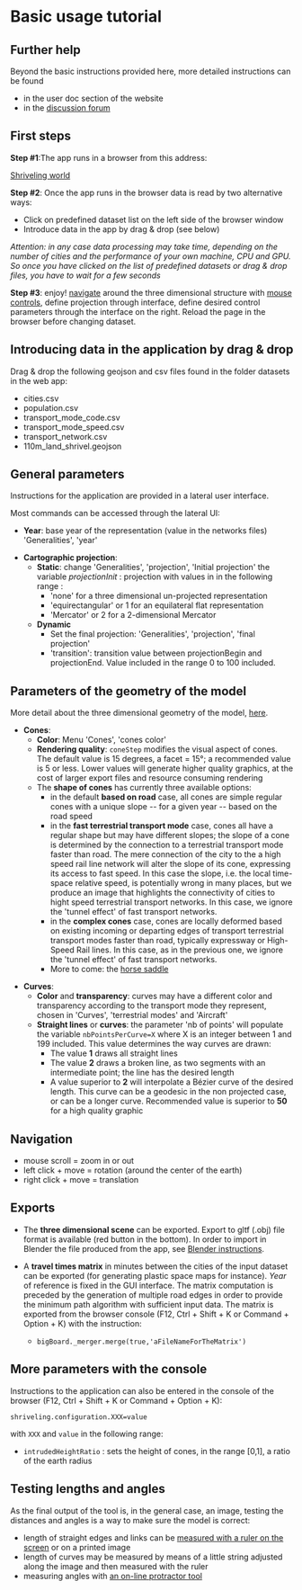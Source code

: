 # Basic usage tutorial

## Further help

Beyond the basic instructions provided here, more detailed instructions can be found

* in the user doc section of the website
* in the [discussion forum](https://github.com/theworldisnotflat/shriveling_world/discussions)

## First steps

**Step #1**:The app runs in a browser from this address:

[Shriveling world](/app/)

**Step #2**: Once the app runs in the browser data is read by two alternative ways:

* Click on predefined dataset list on the left side of the browser window
* Introduce data in the app by drag & drop (see below)

_Attention: in any case data processing may take time, depending on the number of cities and the performance of your own machine, CPU and GPU. So once you have clicked on the list of predefined datasets or drag & drop files, you have to wait for a few seconds_

**Step #3**: enjoy! [navigate](#navigation) around the three dimensional structure with [mouse controls](#navigation), define projection through interface, define desired control parameters through the interface on the right. Reload the page in the browser before changing dataset.

## Introducing data in the application by drag & drop

Drag & drop the following geojson and csv files found in the folder datasets in the web app:

-   cities.csv
-   population.csv
-   transport_mode_code.csv
-   transport_mode_speed.csv
-   transport_network.csv
-   110m_land_shrivel.geojson

## General parameters

Instructions for the application are provided in a lateral user interface.

Most commands can be accessed through the lateral UI:

-   __Year__: base year of the representation (value in the networks files) 'Generalities', 'year'


* __Cartographic projection__:
  * __Static__: change 'Generalities', 'projection', 'Initial projection' the variable _projectionInit_ : projection with values in in the following range :
    *   'none' for a three dimensional un-projected representation
    *   'equirectangular' or 1 for an equilateral flat representation
    *   'Mercator' or 2 for a 2-dimensional Mercator
  * __Dynamic__
    * Set the final projection: 'Generalities', 'projection', 'final projection'
    * 'transition': transition value between projectionBegin and projectionEnd. Value included in the range 0 to 100 included.

## Parameters of the geometry of the model

More detail about the three dimensional geometry of the model, [here](/marks/usrdoc/model_geometry).

- __Cones__:
  * __Color__: Menu 'Cones', 'cones color'
  * __Rendering quality__: ```coneStep``` modifies the visual aspect of cones. The default value is 15 degrees, a facet = 15°; a recommended value is 5 or less. Lower values will generate higher quality graphics, at the cost of larger export files and resource consuming rendering
  * The __shape of cones__ has currently three available options:
     * in the default __based on road__ case, all cones are simple regular cones with a unique slope -- for a given year -- based on the road speed
     * in the __fast terrestrial transport mode__ case, cones all have a regular shape but may have different slopes; the slope of a cone is determined by the connection to a terrestrial transport mode faster than road. The mere connection of the city to the a high speed rail line network will alter the slope of its cone, expressing its access to fast speed. In this case the slope, i.e. the local time-space relative speed, is potentially wrong in many places, but we produce an image that highlights the connectivity of cities to hight speed terrestrial transport networks. In this case, we ignore the 'tunnel effect' of fast transport networks.
     * in the __complex cones__ case, cones are locally deformed based on existing incoming or departing edges of transport terrestrial transport modes faster than road, typically expressway or High-Speed Rail lines. In this case, as in the previous one, we ignore the 'tunnel effect' of fast transport networks.
     * More to come: the [horse saddle]()

* __Curves__:
  * __Color__ and __transparency__: curves may have a different color and transparency according to the transport mode they represent, chosen in 'Curves', 'terrestrial modes' and 'Aircraft'
  * __Straight lines__ or __curves__:  the parameter 'nb of points' will populate the variable  ```nbPointsPerCurve=X``` where X is an integer between 1 and 199 included. This value determines the way curves are drawn:
    - The value **1** draws all straight lines
    - The value **2** draws a broken line, as two segments with an intermediate point; the line has the desired length
    - A value superior to __2__ will interpolate a Bézier curve of the desired length. This curve can be a geodesic in the non projected case, or can be a longer curve. Recommended value is superior to __50__ for a high quality graphic

## Navigation
* mouse scroll = zoom in or out
* left click + move = rotation (around the center of the earth)
* right click + move = translation


## Exports

* The __three dimensional scene__ can be exported. Export to gltf (.obj) file format is available (red button in the bottom). In order to import in Blender the file produced from the app, see [Blender instructions](/marks/usrdoc/blender_instructions).

* A __travel times matrix__ in minutes between the cities of the input dataset can be exported (for generating plastic space maps for instance). _Year_ of reference is fixed in the GUI interface. The matrix computation is preceded by the generation of multiple road edges in order to provide the minimum path algorithm with sufficient input data. The matrix is exported from the browser console (F12, Ctrl + Shift + K or Command + Option + K) with the instruction:

  * ```bigBoard._merger.merge(true,'aFileNameForTheMatrix')```

## More parameters with the console

Instructions to the application can also be entered in the console of the browser (F12, Ctrl + Shift + K or Command + Option + K):

```shriveling.configuration.XXX=value```

with ```XXX``` and ```value``` in the following range:

-   ```intrudedHeightRatio``` : sets the height of cones, in the range [0,1], a ratio of the earth radius


## Testing lengths and angles

As the final output of the tool is, in the general case, an image, testing the distances and angles is a way to make sure the model is correct:

-   length of straight edges and links can be [measured with a ruler on the screen](https://timespace.hypotheses.org/115) or on a printed image
-   length of curves may be measured by means of a little string adjusted along the image and then measured with the ruler
-   measuring angles with [an on-line protractor tool](https://www.ginifab.com/feeds/angle_measurement/)
